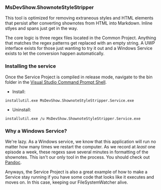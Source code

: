 ### MsDevShow.ShownoteStyleStripper

This tool is optimized for removing extraneous styles and HTML elements that persist after converting shownotes from HTML into Markdown. Inline stlyes and spans just get in the way.

The core logic is three regex files located in the Common Project. Anything that matches the regex patterns get replaced with an empty string. A UWP interface exists for those just wanting to try it out and a Windows Service exists to let the conversion happen automatically.

### Installing the service

Once the Service Project is compiled in release mode, navigate to the bin folder in the [Visual Studio Command Prompt Shell](https://msdn.microsoft.com/en-us/library/ms229859%28v=vs.110%29.aspx). 

 - Install:

```
installutil.exe MsDevShow.ShownoteStyleStripper.Service.exe
```

 - Uninstall:

```
installutil.exe /u MsDevShow.ShownoteStyleStripper.Service.exe
```

### Why a Windows Service?

We're lazy. As a Windows service, we know that this application will run no matter how many times we restart the computer. As we record at *least* one episode a week, these regexs save several minutes in formatting of the shownotes. This isn't our only tool in the process. You should check out [Pandoc](http://pandoc.org/).

Anyways, the Service Project is also a great example of how to make a Service stay running if you have some code that looks like it executes and moves on. In this case, keeping our FileSystemWatcher alive.

